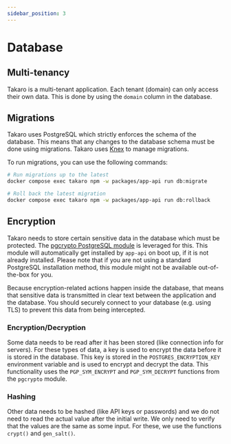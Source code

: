 ```yaml
---
sidebar_position: 3
---
```


# Database

## Multi-tenancy

Takaro is a multi-tenant application. Each tenant (domain) can only access their own data. This is done by using the `domain` column in the database.

## Migrations

Takaro uses PostgreSQL which strictly enforces the schema of the database. This means that any changes to the database schema must be done using migrations. Takaro uses [Knex](https://knexjs.org/) to manage migrations.

To run migrations, you can use the following commands:

```bash
# Run migrations up to the latest
docker compose exec takaro npm -w packages/app-api run db:migrate

# Roll back the latest migration
docker compose exec takaro npm -w packages/app-api run db:rollback
```

## Encryption

Takaro needs to store certain sensitive data in the database which must be protected. The [pgcrypto PostgreSQL module](https://www.postgresql.org/docs/current/pgcrypto.html) is leveraged for this. This module will automatically get installed by `app-api` on boot up, if it is not already installed. Please note that if you are not using a standard PostgreSQL installation method, this module might not be available out-of-the-box for you.

Because encryption-related actions happen inside the database, that means that sensitive data is transmitted in clear
text between the application and the database. You should securely connect to your database (e.g. using TLS) to
prevent this data from being intercepted.

### Encryption/Decryption

Some data needs to be read after it has been stored (like connection info for servers). For these types of data, a key is used to encrypt the data before it is stored in the database. This key is stored in the `POSTGRES_ENCRYPTION_KEY` environment variable and is used to encrypt and decrypt the data. This functionality uses the `PGP_SYM_ENCRYPT` and `PGP_SYM_DECRYPT` functions from the `pgcrypto` module.

### Hashing

Other data needs to be hashed (like API keys or passwords) and we do not need to read the actual value after the initial write. We only need to verify that the values are the same as some input. For these, we use the functions `crypt()` and `gen_salt()`.
